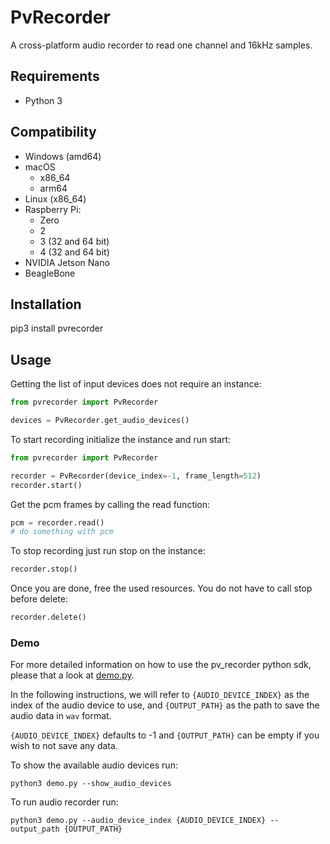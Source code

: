 # PvRecorder

A cross-platform audio recorder to read one channel and 16kHz samples.

## Requirements

- Python 3

## Compatibility

- Windows (amd64)
- macOS
    - x86_64
    - arm64
- Linux (x86_64)
- Raspberry Pi:
    - Zero
    - 2
    - 3 (32 and 64 bit)
    - 4 (32 and 64 bit)
- NVIDIA Jetson Nano
- BeagleBone

## Installation

pip3 install pvrecorder

## Usage

Getting the list of input devices does not require an instance:

```python
from pvrecorder import PvRecorder

devices = PvRecorder.get_audio_devices()
```

To start recording initialize the instance and run start:

```python
from pvrecorder import PvRecorder

recorder = PvRecorder(device_index=-1, frame_length=512)
recorder.start()
```

Get the pcm frames by calling the read function:

```python
pcm = recorder.read()
# do something with pcm
```

To stop recording just run stop on the instance:

```python
recorder.stop()
```

Once you are done, free the used resources. You do not have to call stop before delete:

```python
recorder.delete()
```

### Demo

For more detailed information on how to use the pv_recorder python sdk, please that a look at [demo.py](../../demo/python/demo.py).

In the following instructions, we will refer to  `{AUDIO_DEVICE_INDEX}` as the index of the audio device to use, and `{OUTPUT_PATH}` as the path to save the audio data in `wav` format.

`{AUDIO_DEVICE_INDEX}` defaults to -1 and `{OUTPUT_PATH}` can be empty if you wish to not save any data.

To show the available audio devices run:

```console
python3 demo.py --show_audio_devices
```

To run audio recorder run:

```console
python3 demo.py --audio_device_index {AUDIO_DEVICE_INDEX} --output_path {OUTPUT_PATH}
```
